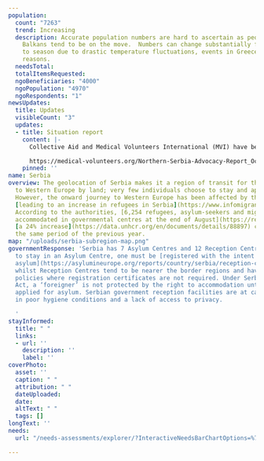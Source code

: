 ```yaml
---
population:
  count: "7263"
  trend: Increasing
  description: Accurate population numbers are hard to ascertain as people in The
    Balkans tend to be on the move.  Numbers can change substantially from season
    to season due to drastic temperature fluctuations, events in Greece, and other
    reasons.
  needsTotal: 
  totalItemsRequested: 
  ngoBeneficiaries: "4000"
  ngoPopulation: "4970"
  ngoRespondents: "1"
newsUpdates:
  title: Updates
  visibleCount: "3"
  updates:
  - title: Situation report
    content: |-
      Collective Aid and Medical Volunteers International (MVI) have been working on a bi-monthly report about the situation in Northern Serbia that we are excited to share with you. This report focuses on trends in border violence and in Serbian state action in October and November. Its purpose is to contextualize the events of the past two months into a more ongoing narrative and establish a system to continue centralized information monitoring.

      https://medical-volunteers.org/Northern-Serbia-Advocacy-Report_OctNov_vFinal.pdf
    pinned: ''
name: Serbia
overview: The geolocation of Serbia makes it a region of transit for those travelling
  to Western Europe by land; very few individuals choose to stay and apply for asylum.
  However, the onward journey to Western Europe has been affected by the war in Ukraine,
  [leading to an increase in refugees in Serbia](https://www.infomigrants.net/en/post/41376/refugee-numbers-in-serbia-up-55-on-2021).
  According to the authorities, [6,254 refugees, asylum-seekers and migrants were
  accommodated in governmental centres at the end of August](https://reliefweb.int/report/serbia/unhcr-serbia-update-august-2022),
  [a 24% increase](https://data.unhcr.org/en/documents/details/88897) compared to
  the same period of the previous year.
map: "/uploads/serbia-subregion-map.png"
governmentResponse: 'Serbia has 7 Asylum Centres and 12 Reception Centres. To be able
  to stay in an Asylum Centre, one must be [registered with the intent to apply for
  asylum](https://asylumineurope.org/reports/country/serbia/reception-conditions/short-overview-of-the-reception-system/),
  whilst Reception Centres tend to be nearer the border regions and have more flexible
  policies where registration certificates are not required. Under Serbia’s Asylum
  Act, a ‘foreigner’ is not protected by the right to accommodation until they have
  applied for asylum. Serbian government reception facilities are at capacity, resulting
  in poor hygiene conditions and a lack of access to privacy.

  '
stayInformed:
  title: " "
  links:
  - url: ''
    description: ''
    label: ''
coverPhoto:
  asset: ''
  caption: " "
  attribution: " "
  dateUploaded: 
  date: 
  altText: " "
  tags: []
longText: ''
needs:
  url: "/needs-assessments/explorer/?InteractiveNeedsBarChartOptions=%7B%22filters%22%3A%7B%22search%22%3A%22%22%2C%22quarter%22%3A%222023+Q1%22%2C%22region%22%3A%22The+Balkans%22%2C%22subregion%22%3A%22Serbia%22%7D%2C%22axis%22%3A%7B%22indexBy%22%3A%22Category%22%2C%22groupBy%22%3A%22Item%22%7D%2C%22sort%22%3A%7B%22by%22%3A%22Label%22%2C%22order%22%3A%22Ascending%22%7D%7D&InteractiveNeedsBarChartTitle=Q1+2023+serbi"

---
```


